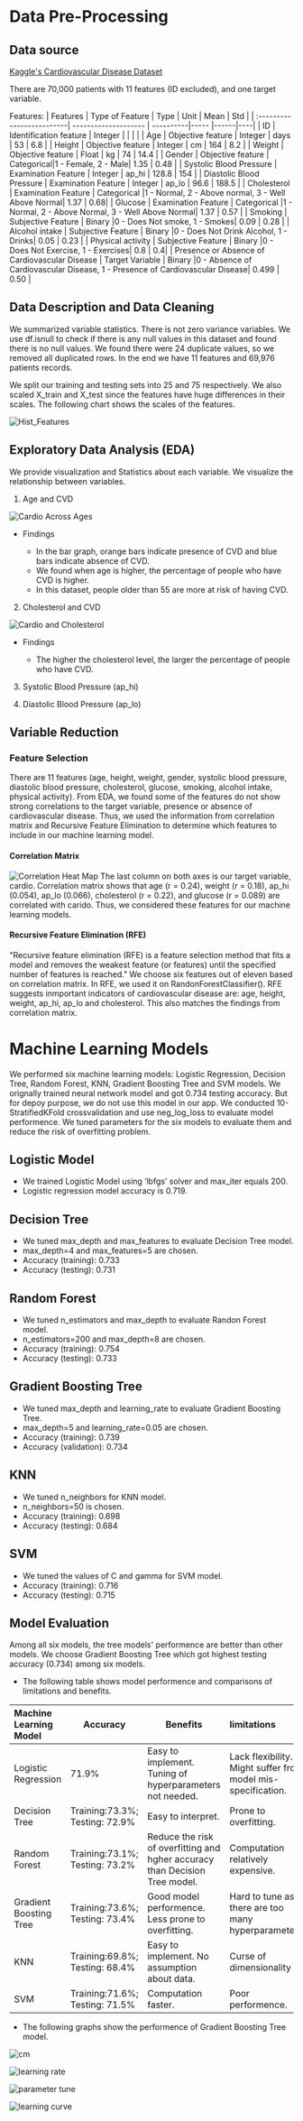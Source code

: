 # Data Pre-Processing

## Data source

[Kaggle's Cardiovascular Disease Dataset](https://www.kaggle.com/sulianova/cardiovascular-disease-dataset/notebooks)

There are 70,000 patients with 11 features (ID excluded), and one target variable.

Features:
|       Features            |   Type of Feature      |   Type    | Unit  | Mean | Std |
| :-------------------------| --------------------   | ----------|-----  |------|----|
| ID                        | Identification feature | Integer   |       |      |    |
| Age                       | Objective feature      | Integer   |  days | 53  | 6.8 |
| Height                    | Objective feature      | Integer   |  cm   | 164  | 8.2 |
| Weight                    | Objective feature      | Float     |  kg   | 74   | 14.4 |
| Gender                    | Objective feature      | Categorical|1 - Female, 2 - Male| 1.35 | 0.48 |
| Systolic Blood Pressure   | Examination Feature    | Integer   | ap_hi | 128.8 | 154 | 
| Diastolic Blood Pressure  | Examination Feature    | Integer   | ap_lo | 96.6 | 188.5 |
| Cholesterol               | Examination Feature    | Categorical |1 - Normal, 2 - Above normal, 3 - Well Above Normal| 1.37 | 0.68|
| Glucose                   | Examination Feature    | Categorical |1 - Normal, 2 - Above Normal, 3 - Well Above Normal| 1.37 | 0.57 |
| Smoking                   | Subjective Feature     | Binary |0 - Does Not smoke, 1 - Smokes| 0.09 | 0.28 |
| Alcohol intake            | Subjective Feature     | Binary |0 - Does Not Drink Alcohol, 1 - Drinks| 0.05 | 0.23 |
| Physical activity         | Subjective Feature     | Binary |0 - Does Not Exercise, 1 - Exercises| 0.8 | 0.4|
| Presence or Absence of Cardiovascular Disease | Target Variable | Binary |0 - Absence of Cardiovascular Disease, 1 - Presence of Cardiovascular Disease| 0.499 | 0.50 |


## Data Description and Data Cleaning

We summarized variable statistics. There is not zero variance variables.
We use df.isnull to check if there is any null values in this dataset and found there is no null values.
We found there were 24 duplicate values, so we removed all duplicated rows. 
In the end we have 11 features and 69,976 patients records.

We split our training and testing sets into 25 and 75 respectively. 
We also scaled X_train and X_test since the features have huge differences in their scales.
The following chart shows the scales of the features.

![Hist_Features](https://github.com/adamskel78/SHAX_group_project/blob/master/Data_Visuals/His_feature.png)

## Exploratory Data Analysis (EDA)
We provide visualization and Statistics about each variable.
We visualize the relationship between variables.

1. Age and CVD

![Cardio Across Ages](https://github.com/adamskel78/SHAX_group_project/blob/master/Data_Visuals/Card_Across_Ages.png)

  - Findings

    - In the bar graph, orange bars indicate presence of CVD and blue bars indicate absence of CVD.
    - We found when age is higher, the percentage of people who have CVD is higher.
    - In this dataset, people older than 55 are more at risk of having CVD.

2.  Cholesterol and CVD

![Cardio and Cholesterol](https://github.com/adamskel78/SHAX_group_project/blob/master/Data_Visuals/Choles_Cardio.png)

  - Findings

    - The higher the cholesterol level, the larger the percentage of people who have CVD.

3. Systolic Blood Pressure (ap_hi)

4. Diastolic Blood Pressure (ap_lo)

## Variable Reduction

### Feature Selection
There are 11 features (age, height, weight, gender, systolic blood pressure, diastolic blood pressure, cholesterol, glucose, smoking, alcohol intake, physical activity). 
From EDA, we found some of the features do not show strong correlations to the target variable, presence or absence of cardiovascular disease.
Thus, we used the information from correlation matrix and Recursive Feature Elimination to determine which features to include in our machine learning model.

#### Correlation Matrix
![Correlation Heat Map](https://github.com/adamskel78/SHAX_group_project/blob/master/Data_Visuals/Corr_Matrix_Heat_Map.png)
The last column on both axes is our target variable, cardio. 
Correlation matrix shows that age (r = 0.24), weight (r = 0.18), ap_hi (0.054), ap_lo (0.066), cholesterol (r = 0.22), and glucose (r = 0.089) are correlated with carido. 
Thus, we considered these features for our machine learning models.

#### Recursive Feature Elimination (RFE)
"Recursive feature elimination (RFE) is a feature selection method that fits a model and removes the weakest feature (or features) until the specified number of features is reached." 
We choose six features out of eleven based on correlation matrix. 
In RFE, we used it on RandonForestClassifier(). RFE suggests inmportant indicators of cardiovascular disease are: age, height, weight, ap_hi, ap_lo and cholesterol. This also matches the findings from correlation matrix.



# Machine Learning Models

We performed six machine learning models: Logistic Regression, Decision Tree, Random Forest, KNN, Gradient Boosting Tree and SVM models.
We orignally trained neural network model and got 0.734 testing accuracy. But for depoy purpose, we do not use this model in our app.
We conducted 10-StratifiedKFold crossvalidation and use neg_log_loss to evaluate model performence.
We tuned parameters for the six models to evaluate them and reduce the risk of overfitting problem.

## Logistic Model
 - We trained Logistic Model using ‘lbfgs’ solver and max_iter equals 200. 
 - Logistic regression model accuracy is 0.719.

## Decision Tree
 - We tuned max_depth and max_features to evaluate Decision Tree model. 
 - max_depth=4 and max_features=5 are chosen.
 - Accuracy (training): 0.733
 - Accuracy (testing): 0.731

## Random Forest
 - We tuned n_estimators and max_depth to evaluate Randon Forest model.
 - n_estimators=200 and max_depth=8 are chosen.
 - Accuracy (training): 0.754
 - Accuracy (testing): 0.733 

## Gradient Boosting Tree
 - We tuned max_depth and learning_rate to evaluate Gradient Boosting Tree.
 - max_depth=5 and learning_rate=0.05 are chosen.
 - Accuracy (training): 0.739
 - Accuracy (validation): 0.734

## KNN
 - We tuned n_neighbors for KNN model.
 - n_neighbors=50 is chosen.
 - Accuracy (training): 0.698
 - Accuracy (testing): 0.684

## SVM
 - We tuned the values of C and gamma for SVM model.
 - Accuracy (training): 0.716
 - Accuracy (testing): 0.715

## Model Evaluation
Among all six models, the tree models' performence are better than other models.
We choose Gradient Boosting Tree which got highest testing accuracy (0.734) among six models. 


- The following table shows model performence and comparisons of limitations and benefits.

| Machine Learning Model   | Accuracy | Benefits | limitations |
| :------------------------| ---------| ---------| :-----------|
| Logistic Regression      | 71.9%    | Easy to implement. Tuning of hyperparameters not needed.| Lack flexibility. Might suffer from model mis-specification.|
| Decision Tree            | Training:73.3%; Testing: 72.9%  | Easy to interpret.| Prone to overfitting. |
| Random Forest            | Training:73.1%; Testing: 73.2%  | Reduce the risk of overfitting and hgher accuracy than Decision Tree model.| Computation relatively expensive.|
| Gradient Boosting Tree   | Training:73.6%; Testing: 73.4%  | Good model performence. Less prone to overfitting.| Hard to tune as there are too many hyperparameters. |
| KNN                      | Training:69.8%; Testing: 68.4%  | Easy to implement. No assumption about data.| Curse of dimensionality  |
| SVM                      | Training:71.6%; Testing: 71.5%  | Computation faster. | Poor performence.|



- The following graphs show the performence of Gradient Boosting Tree model.

![cm](https://github.com/adamskel78/SHAX_group_project/blob/master/Data_Visuals/confusion_matrix.png)

![learning rate](https://github.com/adamskel78/SHAX_group_project/blob/master/Data_Visuals/learning_rate_only.png) 

![parameter tune](https://github.com/adamskel78/SHAX_group_project/blob/master/Data_Visuals/max_depth_vs_learning_rate.png) 

![learning curve](https://github.com/adamskel78/SHAX_group_project/blob/master/Data_Visuals/learning_curve.png)
